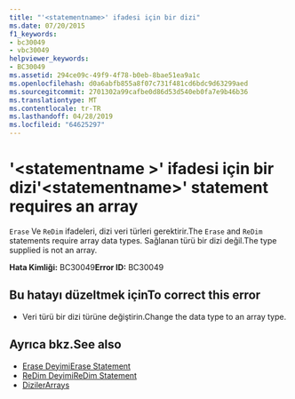 ```yaml
---
title: "'<statementname>' ifadesi için bir dizi"
ms.date: 07/20/2015
f1_keywords:
- bc30049
- vbc30049
helpviewer_keywords:
- BC30049
ms.assetid: 294ce09c-49f9-4f78-b0eb-8bae51ea9a1c
ms.openlocfilehash: d0a6abfb855a8f07c731f481cd6bdc9d63299aed
ms.sourcegitcommit: 2701302a99cafbe0d86d53d540eb0fa7e9b46b36
ms.translationtype: MT
ms.contentlocale: tr-TR
ms.lasthandoff: 04/28/2019
ms.locfileid: "64625297"
---
```

# <a name="statementname-statement-requires-an-array"></a><span data-ttu-id="d3589-102">'\<statementname >' ifadesi için bir dizi</span><span class="sxs-lookup"><span data-stu-id="d3589-102">'\<statementname>' statement requires an array</span></span>
<span data-ttu-id="d3589-103">`Erase` Ve `ReDim` ifadeleri, dizi veri türleri gerektirir.</span><span class="sxs-lookup"><span data-stu-id="d3589-103">The `Erase` and `ReDim` statements require array data types.</span></span> <span data-ttu-id="d3589-104">Sağlanan türü bir dizi değil.</span><span class="sxs-lookup"><span data-stu-id="d3589-104">The type supplied is not an array.</span></span>  
  
 <span data-ttu-id="d3589-105">**Hata Kimliği:** BC30049</span><span class="sxs-lookup"><span data-stu-id="d3589-105">**Error ID:** BC30049</span></span>  
  
## <a name="to-correct-this-error"></a><span data-ttu-id="d3589-106">Bu hatayı düzeltmek için</span><span class="sxs-lookup"><span data-stu-id="d3589-106">To correct this error</span></span>  
  
- <span data-ttu-id="d3589-107">Veri türü bir dizi türüne değiştirin.</span><span class="sxs-lookup"><span data-stu-id="d3589-107">Change the data type to an array type.</span></span>  
  
## <a name="see-also"></a><span data-ttu-id="d3589-108">Ayrıca bkz.</span><span class="sxs-lookup"><span data-stu-id="d3589-108">See also</span></span>

- [<span data-ttu-id="d3589-109">Erase Deyimi</span><span class="sxs-lookup"><span data-stu-id="d3589-109">Erase Statement</span></span>](../../visual-basic/language-reference/statements/erase-statement.md)
- [<span data-ttu-id="d3589-110">ReDim Deyimi</span><span class="sxs-lookup"><span data-stu-id="d3589-110">ReDim Statement</span></span>](../../visual-basic/language-reference/statements/redim-statement.md)
- [<span data-ttu-id="d3589-111">Diziler</span><span class="sxs-lookup"><span data-stu-id="d3589-111">Arrays</span></span>](../../visual-basic/programming-guide/language-features/arrays/index.md)
